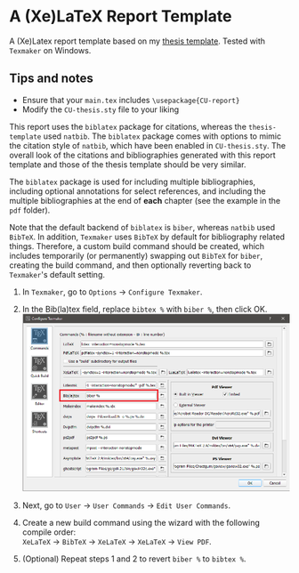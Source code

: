 # A (Xe)LaTeX Report Template

A (Xe)Latex report template based on my
[thesis template](https://github.com/adamoshen/thesis-template). Tested with `Texmaker` on Windows.

## Tips and notes

- Ensure that your `main.tex` includes `\usepackage{CU-report}`
- Modify the `CU-thesis.sty` file to your liking

This report uses the `biblatex` package for citations, whereas the `thesis-template` used `natbib`.
The `biblatex` package comes with options to mimic the citation style of `natbib`, which have been
enabled in `CU-thesis.sty`. The overall look of the citations and bibliographies generated with this
report template and those of the thesis template should be very similar.

The `biblatex` package is used for including multiple bibliographies, including optional
annotations for select references, and including the multiple bibliographies at the end of **each**
chapter (see the example in the `pdf` folder).

Note that the default backend of `biblatex` is `biber`, whereas `natbib` used `BibTeX`. In addition,
`Texmaker` uses `BibTeX` by default for bibliography related things. Therefore, a custom build
command should be created, which includes temporarily (or permanently) swapping out `BibTeX` for
`biber`, creating the build command, and then optionally reverting back to `Texmaker`'s default
setting. 

1. In `Texmaker`, go to `Options` &rightarrow; `Configure Texmaker`.

2. In the Bib(la)tex field, replace `bibtex %` with `biber %`, then click OK.  
![](./readme_img/replace_bibtex.png)

3. Next, go to `User` &rightarrow; `User Commands` &rightarrow; `Edit User Commands`.

4. Create a new build command using the wizard with the following compile order:  
`XeLaTeX` &rightarrow; `BibTeX` &rightarrow; `XeLaTeX` &rightarrow; `XeLaTeX` &rightarrow; `View PDF`.

5. (Optional) Repeat steps 1 and 2 to revert `biber %` to `bibtex %`.
